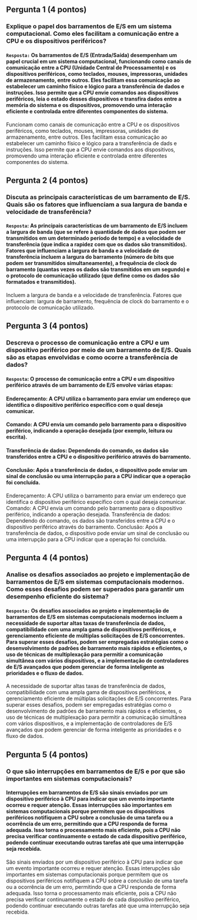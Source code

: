 ## Pergunta 1 (4 pontos)
### Explique o papel dos barramentos de E/S em um sistema computacional. Como eles facilitam a comunicação entre a CPU e os dispositivos periféricos?
#### `Resposta:` Os barramentos de E/S (Entrada/Saída) desempenham um papel crucial em um sistema computacional, funcionando como canais de comunicação entre a CPU (Unidade Central de Processamento) e os dispositivos periféricos, como teclados, mouses, impressoras, unidades de armazenamento, entre outros. Eles facilitam essa comunicação ao estabelecer um caminho físico e lógico para a transferência de dados e instruções. Isso permite que a CPU envie comandos aos dispositivos periféricos, leia o estado desses dispositivos e transfira dados entre a memória do sistema e os dispositivos, promovendo uma interação eficiente e controlada entre diferentes componentes do sistema.

Funcionam como canais de comunicação entre a CPU e os dispositivos periféricos, como teclados, mouses, impressoras, unidades de armazenamento, entre outros. Eles facilitam essa comunicação ao estabelecer um caminho físico e lógico para a transferência de dads e instruções. Isso permite que a CPU envie comandos aos dispositivos, promovendo uma interação eficiente e controlada entre diferentes componentes do sistema.

## Pergunta 2 (4 pontos)
### Discuta as principais características de um barramento de E/S. Quais são os fatores que influenciam a sua largura de banda e velocidade de transferência?
#### `Resposta`: As principais características de um barramento de E/S incluem a largura de banda (que se refere à quantidade de dados que podem ser transmitidos em um determinado período de tempo) e a velocidade de transferência (que indica a rapidez com que os dados são transmitidos). Fatores que influenciam a largura de banda e a velocidade de transferência incluem a largura do barramento (número de bits que podem ser transmitidos simultaneamente), a frequência de clock do barramento (quantas vezes os dados são transmitidos em um segundo) e o protocolo de comunicação utilizado (que define como os dados são formatados e transmitidos).

Incluem a largura de banda e a velocidade de transferência. Fatores que influenciam: largura de barramento, frequência de clock do barramento e o protocolo de comunicação utilizado.

## Pergunta 3 (4 pontos)
### Descreva o processo de comunicação entre a CPU e um dispositivo periférico por meio de um barramento de E/S. Quais são as etapas envolvidas e como ocorre a transferência de dados?
#### `Resposta`: O processo de comunicação entre a CPU e um dispositivo periférico através de um barramento de E/S envolve várias etapas:
#### Endereçamento: A CPU utiliza o barramento para enviar um endereço que identifica o dispositivo periférico específico com o qual deseja comunicar.
#### Comando: A CPU envia um comando pelo barramento para o dispositivo periférico, indicando a operação desejada (por exemplo, leitura ou escrita).
#### Transferência de dados: Dependendo do comando, os dados são transferidos entre a CPU e o dispositivo periférico através do barramento.
#### Conclusão: Após a transferência de dados, o dispositivo pode enviar um sinal de conclusão ou uma interrupção para a CPU indicar que a operação foi concluída.
Endereçamento: A CPU utiliza o barramento para enviar um endereço que identifica o dispositivo periférico específico com o qual deseja comunicar.
Comando: A CPU envia um comando pelo barramento para o dispositivo periférico, indicando a operação desejada.
Transferência de dados: Dependendo do comando, os dados são transferidos entre a CPU e o dispositivo periférico através do barramento.
Conclusão: Após a transferência de dados, o dispositivo pode enviar um sinal de conclusão ou uma interrupção para a CPU indicar que a operação foi concluída.

## Pergunta 4 (4 pontos)
### Analise os desafios associados ao projeto e implementação de barramentos de E/S em sistemas computacionais modernos. Como esses desafios podem ser superados para garantir um desempenho eficiente do sistema?
#### `Resposta:` Os desafios associados ao projeto e implementação de barramentos de E/S em sistemas computacionais modernos incluem a necessidade de suportar altas taxas de transferência de dados, compatibilidade com uma ampla gama de dispositivos periféricos, e gerenciamento eficiente de múltiplas solicitações de E/S concorrentes. Para superar esses desafios, podem ser empregadas estratégias como o desenvolvimento de padrões de barramento mais rápidos e eficientes, o uso de técnicas de multiplexação para permitir a comunicação simultânea com vários dispositivos, e a implementação de controladores de E/S avançados que podem gerenciar de forma inteligente as prioridades e o fluxo de dados.

A necessidade de suportar altas taxas de transferência de dados, compatibilidade com uma ampla gama de dispositivos periféricos, e gerenciamento eficiente de múltiplas solicitações de E/S concorrentes. Para superar esses desafios, podem ser empregadas estratégias como o desenvolvimento de padrões de barramento mais rápidos e eficientes, o uso de técnicas de multiplexação para permitir a comunicação simultânea com vários dispositivos, e a implementação de controladores de E/S avançados que podem gerenciar de forma inteligente as prioridades e o fluxo de dados.

## Pergunta 5 (4 pontos)
### O que são interrupções em barramentos de E/S e por que são importantes em sistemas computacionais?
#### Interrupções em barramentos de E/S são sinais enviados por um dispositivo periférico à CPU para indicar que um evento importante ocorreu e requer atenção. Essas interrupções são importantes em sistemas computacionais porque permitem que os dispositivos periféricos notifiquem a CPU sobre a conclusão de uma tarefa ou a ocorrência de um erro, permitindo que a CPU responda de forma adequada. Isso torna o processamento mais eficiente, pois a CPU não precisa verificar continuamente o estado de cada dispositivo periférico, podendo continuar executando outras tarefas até que uma interrupção seja recebida.

São sinais enviados por um dispositivo periférico à CPU para indicar que um evento importante ocorreu e requer atenção. Essas interupções são importantes em sistemas computacionais porque permitem que os dispositivos periféricos notifiquem a CPU sobre a conclusão de uma tarefa ou a ocorrência de um erro, permitindo que a CPU responda de forma adequada. Isso torna o processamento mais eficiente, pois a CPU não precisa verificar continuamente o estado de cada dispositivo periférico, podendo continuar executando outras tarefas até que uma interrupção seja recebida.